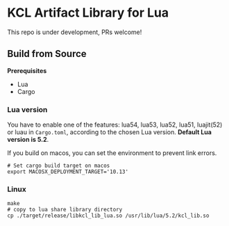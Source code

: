 # KCL Artifact Library for Lua

This repo is under development, PRs welcome!

## Build from Source

**Prerequisites**

+ Lua
+ Cargo

### Lua version

You have to enable one of the features: lua54, lua53, lua52, lua51, luajit(52) or luau in `Cargo.toml`, according to the chosen Lua version. **Default Lua version is 5.2**.

If you build on macos, you can set the environment to prevent link errors.

```shell
# Set cargo build target on macos
export MACOSX_DEPLOYMENT_TARGET='10.13'
```

### Linux

```shell
make
# copy to lua share library directory
cp ./target/release/libkcl_lib_lua.so /usr/lib/lua/5.2/kcl_lib.so
```
